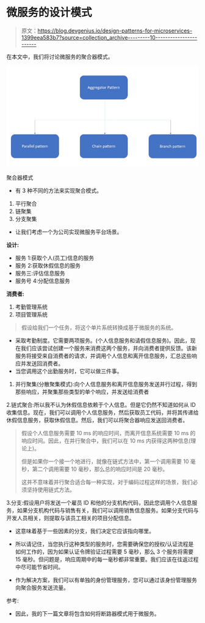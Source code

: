 # 微服务的设计模式

> 原文：<https://blog.devgenius.io/design-patterns-for-microservices-1399eea583b7?source=collection_archive---------10----------------------->

在本文中，我们将讨论微服务的聚合器模式。

![](img/b235f950df94a50bb7f4bbbc121317d0.png)

聚合器模式

*   有 3 种不同的方法来实现聚合模式。

1.  平行聚合
2.  链聚集
3.  分支聚集

*   让我们考虑一个为公司实现微服务平台场景。

**设计:**

*   服务 1:获取个人(员工)信息的服务
*   服务 2:获取休假信息的服务
*   服务三:评估信息服务
*   服务号 4:分配信息服务

**消费者:**

1.  考勤管理系统
2.  项目管理系统

> 假设给我们一个任务，将这个单片系统转换成基于微服务的系统。

*   采取考勤制度。它需要两项服务。(个人信息服务和请假信息服务)。因此，现在我们应该尝试创建一个服务来消费这两个服务，并向消费者提供反馈。该新服务将接受来自消费者的请求，并调用个人信息和离开信息服务，汇总这些响应并发送回消费者。
*   当您调用这个出勤服务时，它可以做三件事。

1.  并行聚集(分散聚集模式):向个人信息服务和离开信息服务发送并行过程，得到那些响应，并聚集那些类型的单个响应，并发送给消费者

2.链式聚合:所以我不认为休假信息依赖于个人信息。但是它仍然不知道如何从 ID 收集信息。现在，我们可以调用个人信息服务，然后获取员工代码，并将其传递给休假信息服务，获取休假信息。然后，我们可以将聚合器响应发送回消费者。

> 假设个人信息服务需要 10 ms 的响应时间，而离开信息系统需要 10 ms 的响应时间。因此，在并行聚合中，我们可以在 10 ms 内获得这两种信息(理论上)。
> 
> 但是如果你一个接一个地进行，就像在链式方法中，第一个调用需要 10 毫秒，第二个调用需要 10 毫秒，那么总的响应时间是 20 毫秒。
> 
> 这并不意味着并行聚合适合每一种实现，对于编码过程这样的场景，我们必须坚持使用链式方法。

3.分支:假设用户将发送一个雇员 ID 和他的分支机构代码，因此您调用个人信息服务，如果分支机构代码与销售有关，我们可以调用销售信息服务。如果分支代码与开发人员相关，则提取与该员工相关的项目分配信息。

*   这意味着基于一些因素的分支，我们决定它应该指向哪里。

*   所以请记住，当您执行这种类型的服务时，您需要确保您的授权/认证流程是如何工作的，因为如果认证令牌验证过程需要 5 毫秒，那么 3 个服务将需要 15 毫秒。但问题是，响应周期中的每一毫秒都非常重要。我们应该在往返过程中尽可能节省时间。
*   作为解决方案，我们可以有单独的身份管理服务，您可以通过该身份管理服务向聚合服务发送流量。

参考:

*   因此，我的下一篇文章将包含如何将断路器模式用于微服务。